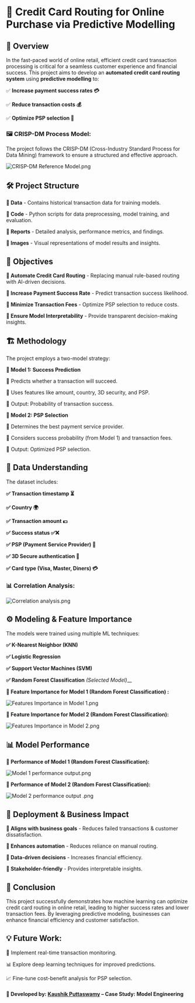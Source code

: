 # 📌 Credit Card Routing for Online Purchase via Predictive Modelling

## 📖 Overview

In the fast-paced world of online retail, efficient credit card transaction processing is critical for a seamless customer experience and financial success. This project aims to develop an **automated credit card routing system** using **predictive modelling** to:

✅ **Increase payment success rates 💳**

✅ **Reduce transaction costs 💰**

✅ **Optimize PSP selection 🤖**

### 🖼️ CRISP-DM Process Model:

The project follows the CRISP-DM (Cross-Industry Standard Process for Data Mining) framework to ensure a structured and effective approach.

![CRISP-DM Reference Model.png](https://github.com/Kaushik-Puttaswamy/Credit-Card-Routing-for-Online-Purchase-via-Predictive-Modelling/blob/main/CRISP-DM%20Reference%20Model.png)

## 🛠️ Project Structure

**📂 Data** - Contains historical transaction data for training models.

**📂 Code** - Python scripts for data preprocessing, model training, and evaluation.

**📂 Reports** - Detailed analysis, performance metrics, and findings.

**📂 Images** - Visual representations of model results and insights.


## 🎯 Objectives

**📌 Automate Credit Card Routing** - Replacing manual rule-based routing with AI-driven decisions.

**📌 Increase Payment Success Rate** - Predict transaction success likelihood.

**📌 Minimize Transaction Fees** - Optimize PSP selection to reduce costs.

**📌 Ensure Model Interpretability** - Provide transparent decision-making insights.


## 🏗️ Methodology

The project employs a two-model strategy:

**🔹 Model 1: Success Prediction**

🔸 Predicts whether a transaction will succeed.

🔸 Uses features like amount, country, 3D security, and PSP.

🔸 Output: Probability of transaction success.



**🔹 Model 2: PSP Selection**

🔸 Determines the best payment service provider.

🔸 Considers success probability (from Model 1) and transaction fees.

🔸 Output: Optimized PSP selection.



## 🔢 Data Understanding

The dataset includes:

**✅ Transaction timestamp ⏳**

**✅ Country 🌍**

**✅ Transaction amount 💵**

**✅ Success status ✅❌**

**✅ PSP (Payment Service Provider) 🏦**

**✅ 3D Secure authentication 🔐**

**✅ Card type (Visa, Master, Diners) 💳**


### 📊 Correlation Analysis:

![Correlation analysis.png](https://github.com/Kaushik-Puttaswamy/Credit-Card-Routing-for-Online-Purchase-via-Predictive-Modelling/blob/main/Correlation%20analysis.png)

## ⚙️ Modeling & Feature Importance

The models were trained using multiple ML techniques:

**✅ K-Nearest Neighbor (KNN)**

**✅ Logistic Regression**

**✅ Support Vector Machines (SVM)**

**✅ Random Forest Classification** _(Selected Model)___

**📌 Feature Importance for Model 1 (Random Forest Classification) :**

![Features Importance in Model 1.png](https://github.com/Kaushik-Puttaswamy/Credit-Card-Routing-for-Online-Purchase-via-Predictive-Modelling/blob/main/Features%20Importance%20in%20Model%201.png)

**📌 Feature Importance for Model 2 (Random Forest Classification):**

![Features Importance in Model 2.png](https://github.com/Kaushik-Puttaswamy/Credit-Card-Routing-for-Online-Purchase-via-Predictive-Modelling/blob/main/Features%20Importance%20in%20Model%202.png)


## 📊 Model Performance

**📌 Performance of Model 1 (Random Forest Classification):**

![Model 1 performance output.png](https://github.com/Kaushik-Puttaswamy/Credit-Card-Routing-for-Online-Purchase-via-Predictive-Modelling/blob/main/Model%201%20performance%20output.png)

**📌 Performance of Model 2 (Random Forest Classification):**

![Model 2 performance output .png](https://github.com/Kaushik-Puttaswamy/Credit-Card-Routing-for-Online-Purchase-via-Predictive-Modelling/blob/main/Model%202%20performance%20output%20.png)

## 🚀 Deployment & Business Impact

**🔹 Aligns with business goals** - Reduces failed transactions & customer dissatisfaction.

**🔹 Enhances automation** - Reduces reliance on manual routing.

**🔹 Data-driven decisions** - Increases financial efficiency.

**🔹 Stakeholder-friendly** - Provides interpretable insights.

## 📌 Conclusion

This project successfully demonstrates how machine learning can optimize credit card routing in online retail, leading to higher success rates and lower transaction fees. By leveraging predictive modeling, businesses can enhance financial efficiency and customer satisfaction.

## 💡 Future Work:

🚀 Implement real-time transaction monitoring.

📊 Explore deep learning techniques for improved predictions.

📈 Fine-tune cost-benefit analysis for PSP selection.

#### 🔗 Developed by: [Kaushik Puttaswamy](https://www.linkedin.com/in/kaushik-puttaswamy-data-analyst/) – Case Study: Model Engineering
